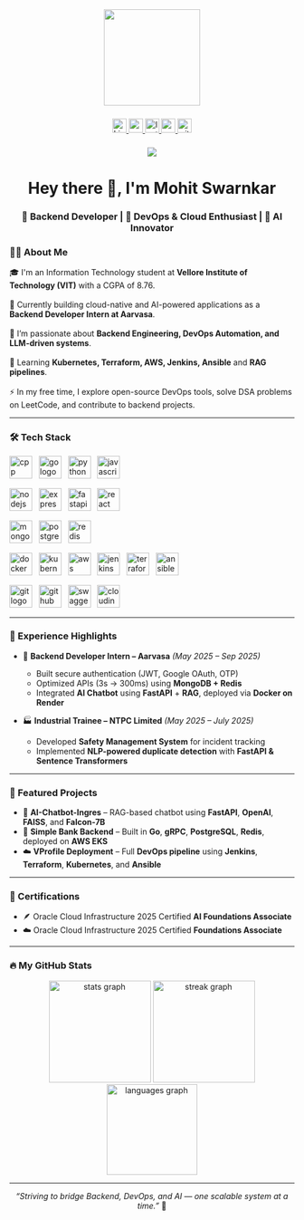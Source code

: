 <div align="center">
  <img height="170" src="https://media.giphy.com/media/M9gbBd9nbDrOTu1Mqx/giphy.gif"  />
</div>

###

<div align="center">
  <a href="https://linkedin.com/in/mohit-swarnkar" target="_blank">
    <img src="https://img.shields.io/static/v1?message=LinkedIn&logo=linkedin&label=&color=0077B5&logoColor=white&labelColor=&style=for-the-badge" height="25" alt="LinkedIn logo"  />
  </a>
  <a href="mailto:mohitswarnkar13@gmail.com" target="_blank">
    <img src="https://img.shields.io/static/v1?message=Gmail&logo=gmail&label=&color=D14836&logoColor=white&labelColor=&style=for-the-badge" height="25" alt="gmail logo"  />
  </a>
  <a href="https://leetcode.com/u/mohitswarnkar13" target="_blank">
    <img src="https://img.shields.io/static/v1?message=LeetCode&logo=leetcode&label=&color=FFA116&logoColor=black&labelColor=&style=for-the-badge" height="25" alt="leetcode logo"  />
  </a>
  <a href="https://codeforces.com/profile/Mohit%20Swarnkar" target="_blank">
    <img src="https://img.shields.io/static/v1?message=Codeforces&logo=codeforces&label=&color=445f9d&logoColor=white&labelColor=&style=for-the-badge" height="25" alt="codeforces logo"  />
  </a>
  <a href="https://github.com/Mohit25022005" target="_blank">
    <img src="https://img.shields.io/static/v1?message=GitHub&logo=github&label=&color=181717&logoColor=white&labelColor=&style=for-the-badge" height="25" alt="github logo"  />
  </a>
</div>

###

<div align="center">
  <img src="https://visitor-badge.laobi.icu/badge?page_id=Mohit25022005.Mohit25022005&left_color=gray&right_color=blue"  />
</div>

###

<h1 align="center">Hey there 👋, I'm Mohit Swarnkar</h1>
<h3 align="center">🚀 Backend Developer | 🧠 DevOps & Cloud Enthusiast | 🤖 AI Innovator</h3>

###

<h3 align="left">👩‍💻  About Me</h3>

<p align="left">
🎓 I'm an Information Technology student at <b>Vellore Institute of Technology (VIT)</b> with a CGPA of 8.76.<br><br>
💼 Currently building cloud-native and AI-powered applications as a <b>Backend Developer Intern at Aarvasa</b>.<br><br>
🧠 I’m passionate about <b>Backend Engineering, DevOps Automation, and LLM-driven systems</b>.<br><br>
🌱 Learning <b>Kubernetes, Terraform, AWS, Jenkins, Ansible</b> and <b>RAG pipelines</b>.<br><br>
⚡ In my free time, I explore open-source DevOps tools, solve DSA problems on LeetCode, and contribute to backend projects.
</p>

---

<h3 align="left">🛠 Tech Stack</h3>

<div align="left">

<!-- Languages -->
<img src="https://cdn.jsdelivr.net/gh/devicons/devicon/icons/cplusplus/cplusplus-original.svg" height="40" alt="cpp logo" /> &nbsp;
<img src="https://cdn.jsdelivr.net/gh/devicons/devicon/icons/go/go-original-wordmark.svg" height="40" alt="go logo" /> &nbsp;
<img src="https://cdn.jsdelivr.net/gh/devicons/devicon/icons/python/python-original-wordmark.svg" height="40" alt="python logo" /> &nbsp;
<img src="https://cdn.jsdelivr.net/gh/devicons/devicon/icons/javascript/javascript-original.svg" height="40" alt="javascript logo" /> &nbsp;

<!-- Backend -->
<img src="https://cdn.jsdelivr.net/gh/devicons/devicon/icons/nodejs/nodejs-original-wordmark.svg" height="40" alt="nodejs logo" /> &nbsp;
<img src="https://cdn.jsdelivr.net/gh/devicons/devicon/icons/express/express-original.svg" height="40" alt="express logo" /> &nbsp;
<img src="https://cdn.jsdelivr.net/gh/devicons/devicon/icons/fastapi/fastapi-original.svg" height="40" alt="fastapi logo" /> &nbsp;
<img src="https://cdn.jsdelivr.net/gh/devicons/devicon/icons/react/react-original-wordmark.svg" height="40" alt="react logo" /> &nbsp;

<!-- Databases -->
<img src="https://cdn.jsdelivr.net/gh/devicons/devicon/icons/mongodb/mongodb-original-wordmark.svg" height="40" alt="mongodb logo" /> &nbsp;
<img src="https://cdn.jsdelivr.net/gh/devicons/devicon/icons/postgresql/postgresql-original-wordmark.svg" height="40" alt="postgresql logo" /> &nbsp;
<img src="https://cdn.jsdelivr.net/gh/devicons/devicon/icons/redis/redis-original-wordmark.svg" height="40" alt="redis logo" /> &nbsp;

<!-- DevOps -->
<img src="https://cdn.jsdelivr.net/gh/devicons/devicon/icons/docker/docker-original-wordmark.svg" height="40" alt="docker logo" /> &nbsp;
<img src="https://cdn.jsdelivr.net/gh/devicons/devicon/icons/kubernetes/kubernetes-plain-wordmark.svg" height="40" alt="kubernetes logo" /> &nbsp;
<img src="https://cdn.jsdelivr.net/gh/devicons/devicon/icons/amazonwebservices/amazonwebservices-original-wordmark.svg" height="40" alt="aws logo" /> &nbsp;
<img src="https://cdn.jsdelivr.net/gh/devicons/devicon/icons/jenkins/jenkins-original.svg" height="40" alt="jenkins logo" /> &nbsp;
<img src="https://cdn.jsdelivr.net/gh/devicons/devicon/icons/terraform/terraform-original-wordmark.svg" height="40" alt="terraform logo" /> &nbsp;
<img src="https://cdn.jsdelivr.net/gh/devicons/devicon/icons/ansible/ansible-original.svg" height="40" alt="ansible logo" /> &nbsp;

<!-- Tools -->
<img src="https://cdn.jsdelivr.net/gh/devicons/devicon/icons/git/git-original.svg" height="40" alt="git logo" /> &nbsp;
<img src="https://cdn.jsdelivr.net/gh/devicons/devicon/icons/github/github-original.svg" height="40" alt="github logo" /> &nbsp;
<img src="https://cdn.jsdelivr.net/gh/devicons/devicon/icons/swagger/swagger-original.svg" height="40" alt="swagger logo" /> &nbsp;
<img src="https://cdn.jsdelivr.net/gh/devicons/devicon/icons/cloudinary/cloudinary-original.svg" height="40" alt="cloudinary logo" />
</div>

---

<h3 align="left">💼 Experience Highlights</h3>

- 🔧 **Backend Developer Intern – Aarvasa** *(May 2025 – Sep 2025)*  
  - Built secure authentication (JWT, Google OAuth, OTP)  
  - Optimized APIs (3s → 300ms) using **MongoDB + Redis**  
  - Integrated **AI Chatbot** using **FastAPI** + **RAG**, deployed via **Docker on Render**

- 🏭 **Industrial Trainee – NTPC Limited** *(May 2025 – July 2025)*  
  - Developed **Safety Management System** for incident tracking  
  - Implemented **NLP-powered duplicate detection** with **FastAPI & Sentence Transformers**

---

<h3 align="left">🚀 Featured Projects</h3>

- 🤖 **AI-Chatbot-Ingres** – RAG-based chatbot using **FastAPI**, **OpenAI**, **FAISS**, and **Falcon-7B**  
- 🏦 **Simple Bank Backend** – Built in **Go**, **gRPC**, **PostgreSQL**, **Redis**, deployed on **AWS EKS**  
- ☁️ **VProfile Deployment** – Full **DevOps pipeline** using **Jenkins**, **Terraform**, **Kubernetes**, and **Ansible**

---

<h3 align="left">📜 Certifications</h3>

- 🪶 Oracle Cloud Infrastructure 2025 Certified **AI Foundations Associate**  
- ☁️ Oracle Cloud Infrastructure 2025 Certified **Foundations Associate**

---

<h3 align="left">🔥 My GitHub Stats</h3>

<div align="center">
  <img src="https://github-readme-stats.vercel.app/api?username=Mohit25022005&show_icons=true&theme=dark&hide_border=false&border_radius=5" height="180" alt="stats graph"  />
  <img src="https://streak-stats.demolab.com?user=Mohit25022005&theme=dark&hide_border=false&border_radius=5" height="180" alt="streak graph"  />
</div>

<div align="center">
  <img src="https://github-readme-stats.vercel.app/api/top-langs/?username=Mohit25022005&layout=compact&theme=dark&hide_border=false&border_radius=5" height="160" alt="languages graph"  />
</div>

---

<div align="center">
  <i>“Striving to bridge Backend, DevOps, and AI — one scalable system at a time.”</i> 🚀
</div>
